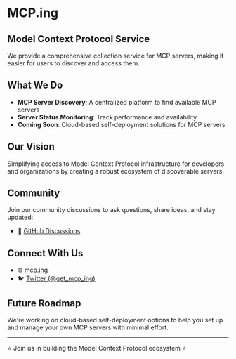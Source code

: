 # MCP.ing

## Model Context Protocol Service
We provide a comprehensive collection service for MCP servers, making it easier for users to discover and access them.

## What We Do
- **MCP Server Discovery**: A centralized platform to find available MCP servers
- **Server Status Monitoring**: Track performance and availability
- **Coming Soon**: Cloud-based self-deployment solutions for MCP servers

## Our Vision
Simplifying access to Model Context Protocol infrastructure for developers and organizations by creating a robust ecosystem of discoverable servers.

## Community
Join our community discussions to ask questions, share ideas, and stay updated:
- 💬 [GitHub Discussions](https://github.com/orgs/mcp-ing/discussions)

## Connect With Us
- 🌐 [mcp.ing](https://mcp.ing)
- 🐦 [Twitter (@get_mcp_ing)](https://x.com/get_mcp_ing)

## Future Roadmap
We're working on cloud-based self-deployment options to help you set up and manage your own MCP servers with minimal effort.

---

⭐ Join us in building the Model Context Protocol ecosystem ⭐
